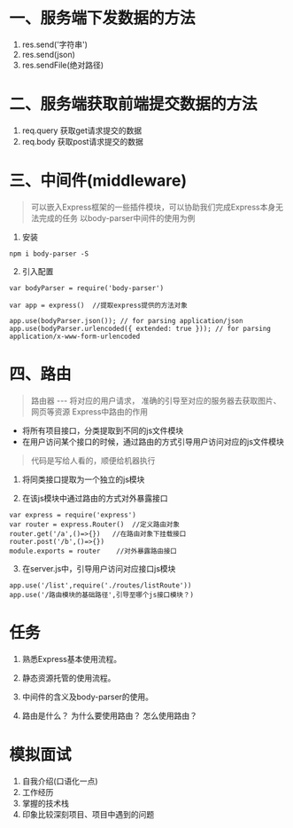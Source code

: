 # 一、服务端下发数据的方法
1. res.send('字符串')
2. res.send(json)
3. res.sendFile(绝对路径)


# 二、服务端获取前端提交数据的方法
1. req.query    获取get请求提交的数据
2. req.body     获取post请求提交的数据

# 三、中间件(middleware)
> 可以嵌入Express框架的一些插件模块，可以协助我们完成Express本身无法完成的任务
> 以body-parser中间件的使用为例
1. 安装
```
npm i body-parser -S
```
2. 引入配置
```
var bodyParser = require('body-parser') 

var app = express()  //提取express提供的方法对象

app.use(bodyParser.json()); // for parsing application/json
app.use(bodyParser.urlencoded({ extended: true })); // for parsing application/x-www-form-urlencoded
```


# 四、路由
> 路由器 --- 将对应的用户请求， 准确的引导至对应的服务器去获取图片、网页等资源
Express中路由的作用
 + 将所有项目接口，分类提取到不同的js文件模块
 + 在用户访问某个接口的时候，通过路由的方式引导用户访问对应的js文件模块

> 代码是写给人看的，顺便给机器执行

1. 将同类接口提取为一个独立的js模块

2. 在该js模块中通过路由的方式对外暴露接口
```
var express = require('express')
var router = express.Router()  //定义路由对象
router.get('/a',()=>{})   //在路由对象下挂载接口
router.post('/b',()=>{})
module.exports = router    //对外暴露路由接口

```

3. 在server.js中，引导用户访问对应接口js模块
```
app.use('/list',require('./routes/listRoute'))
app.use('/路由模块的基础路径',引导至哪个js接口模块？)
```

# 任务
1. 熟悉Express基本使用流程。

2. 静态资源托管的使用流程。

3. 中间件的含义及body-parser的使用。

4. 路由是什么？ 为什么要使用路由？ 怎么使用路由？


# 模拟面试
1. 自我介绍(口语化一点)
2. 工作经历  
3. 掌握的技术栈  
4. 印象比较深刻项目、项目中遇到的问题





